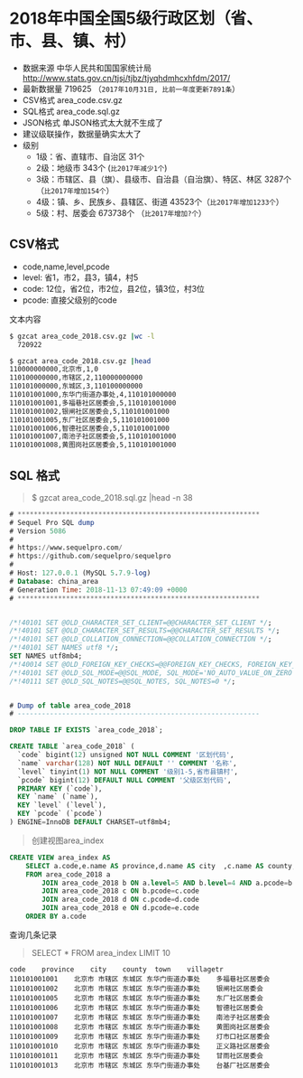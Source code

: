 # 2018年中国全国5级行政区划（省、市、县、镇、村）

* 数据来源 中华人民共和国国家统计局 http://www.stats.gov.cn/tjsj/tjbz/tjyqhdmhcxhfdm/2017/
* 最新数据量 719625 （`2017年10月31日, 比前一年度更新7891条`）
* CSV格式 area_code.csv.gz
* SQL格式 area_code.sql.gz
* JSON格式 单JSON格式太大就不生成了
* 建议级联操作，数据量确实太大了
* 级别
  * 1级：省、直辖市、自治区 31个
  * 2级：地级市 343个 (`比2017年减少1个`)
  * 3级：市辖区、县（旗）、县级市、自治县（自治旗）、特区、林区 3287个 （`比2017年增加154个`）
  * 4级：镇、乡、民族乡、县辖区、街道 43523个（`比2017年增加1233个`）
  * 5级：村、居委会 673738个 （`比2017年增加?个`）

## CSV格式

* code,name,level,pcode
* level: 省1，市2，县3，镇4，村5
* code: 12位，省2位，市2位，县2位，镇3位，村3位
* pcode: 直接父级别的code

文本内容

```bash
$ gzcat area_code_2018.csv.gz |wc -l
  720922

$ gzcat area_code_2018.csv.gz |head
110000000000,北京市,1,0
110100000000,市辖区,2,110000000000
110101000000,东城区,3,110100000000
110101001000,东华门街道办事处,4,110101000000
110101001001,多福巷社区居委会,5,110101001000
110101001002,银闸社区居委会,5,110101001000
110101001005,东厂社区居委会,5,110101001000
110101001006,智德社区居委会,5,110101001000
110101001007,南池子社区居委会,5,110101001000
110101001008,黄图岗社区居委会,5,110101001000
```

## SQL 格式

> $ gzcat area_code_2018.sql.gz |head -n 38

```sql
# ************************************************************
# Sequel Pro SQL dump
# Version 5086
#
# https://www.sequelpro.com/
# https://github.com/sequelpro/sequelpro
#
# Host: 127.0.0.1 (MySQL 5.7.9-log)
# Database: china_area
# Generation Time: 2018-11-13 07:49:09 +0000
# ************************************************************


/*!40101 SET @OLD_CHARACTER_SET_CLIENT=@@CHARACTER_SET_CLIENT */;
/*!40101 SET @OLD_CHARACTER_SET_RESULTS=@@CHARACTER_SET_RESULTS */;
/*!40101 SET @OLD_COLLATION_CONNECTION=@@COLLATION_CONNECTION */;
/*!40101 SET NAMES utf8 */;
SET NAMES utf8mb4;
/*!40014 SET @OLD_FOREIGN_KEY_CHECKS=@@FOREIGN_KEY_CHECKS, FOREIGN_KEY_CHECKS=0 */;
/*!40101 SET @OLD_SQL_MODE=@@SQL_MODE, SQL_MODE='NO_AUTO_VALUE_ON_ZERO' */;
/*!40111 SET @OLD_SQL_NOTES=@@SQL_NOTES, SQL_NOTES=0 */;


# Dump of table area_code_2018
# ------------------------------------------------------------

DROP TABLE IF EXISTS `area_code_2018`;

CREATE TABLE `area_code_2018` (
  `code` bigint(12) unsigned NOT NULL COMMENT '区划代码',
  `name` varchar(128) NOT NULL DEFAULT '' COMMENT '名称',
  `level` tinyint(1) NOT NULL COMMENT '级别1-5,省市县镇村',
  `pcode` bigint(12) DEFAULT NULL COMMENT '父级区划代码',
  PRIMARY KEY (`code`),
  KEY `name` (`name`),
  KEY `level` (`level`),
  KEY `pcode` (`pcode`)
) ENGINE=InnoDB DEFAULT CHARSET=utf8mb4;
```

> 创建视图area_index

```sql
CREATE VIEW area_index AS
    SELECT a.code,e.name AS province,d.name AS city  ,c.name AS county,b.name AS town,a.name AS villagetr
    FROM area_code_2018 a
        JOIN area_code_2018 b ON a.level=5 AND b.level=4 AND a.pcode=b.code
        JOIN area_code_2018 c ON b.pcode=c.code
        JOIN area_code_2018 d ON c.pcode=d.code
        JOIN area_code_2018 e ON d.pcode=e.code
    ORDER BY a.code
```

查询几条记录

> SELECT * FROM area_index LIMIT 10

```text
code	province	city	county	town	villagetr
110101001001	北京市	市辖区	东城区	东华门街道办事处	多福巷社区居委会
110101001002	北京市	市辖区	东城区	东华门街道办事处	银闸社区居委会
110101001005	北京市	市辖区	东城区	东华门街道办事处	东厂社区居委会
110101001006	北京市	市辖区	东城区	东华门街道办事处	智德社区居委会
110101001007	北京市	市辖区	东城区	东华门街道办事处	南池子社区居委会
110101001008	北京市	市辖区	东城区	东华门街道办事处	黄图岗社区居委会
110101001009	北京市	市辖区	东城区	东华门街道办事处	灯市口社区居委会
110101001010	北京市	市辖区	东城区	东华门街道办事处	正义路社区居委会
110101001011	北京市	市辖区	东城区	东华门街道办事处	甘雨社区居委会
110101001013	北京市	市辖区	东城区	东华门街道办事处	台基厂社区居委会
```
